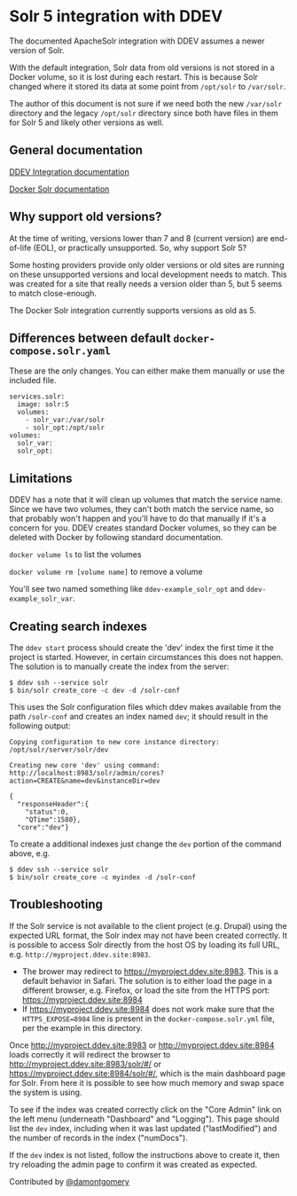 # Solr 5 integration with DDEV

The documented ApacheSolr integration with DDEV assumes a newer version of Solr.

With the default integration, Solr data from old versions is not stored in a Docker volume, so it is lost during each restart. This is because Solr changed where it stored its data at some point from `/opt/solr` to `/var/solr`.

The author of this document is not sure if we need both the new `/var/solr` directory and the legacy `/opt/solr` directory since both have files in them for Solr 5 and likely other versions as well.

## General documentation

[DDEV Integration documentation](https://ddev.readthedocs.io/en/stable/users/extend/additional-services/#apache-solr)

[Docker Solr documentation](https://hub.docker.com/_/solr/)

## Why support old versions?

At the time of writing, versions lower than 7 and 8 (current version) are end-of-life (EOL), or practically unsupported. So, why support Solr 5?

Some hosting providers provide only older versions or old sites are running on these unsupported versions and local development needs to match. This was created for a site that really needs a version older than 5, but 5 seems to match close-enough.

The Docker Solr integration currently supports versions as old as 5.

## Differences between default `docker-compose.solr.yaml`

These are the only changes. You can either make them manually or use the included file.

```
services.solr:
  image: solr:5
  volumes:
    - solr_var:/var/solr
    - solr_opt:/opt/solr
volumes:
  solr_var:
  solr_opt:
```

## Limitations

DDEV has a note that it will clean up volumes that match the service name. Since we have two volumes, they can't both match the service name, so that probably won't happen and you'll have to do that manually if it's a concern for you. DDEV creates standard Docker volumes, so they can be deleted with Docker by following standard documentation.

`docker volume ls` to list the volumes

`docker volume rm [volume name]` to remove a volume

You'll see two named something like `ddev-example_solr_opt` and `ddev-example_solr_var`.

## Creating search indexes

The `ddev start` process should create the 'dev' index the first time it the
project is started. However, in certain circumstances this does not happen.
The solution is to manually create the index from the server:

    $ ddev ssh --service solr
    $ bin/solr create_core -c dev -d /solr-conf

This uses the Solr configuration files which ddev makes available from the path `/solr-conf` and creates an index named `dev`; it should result in the following output:

    Copying configuration to new core instance directory:
    /opt/solr/server/solr/dev
    
    Creating new core 'dev' using command:
    http://localhost:8983/solr/admin/cores?action=CREATE&name=dev&instanceDir=dev
    
    {
      "responseHeader":{
        "status":0,
        "QTime":1580},
      "core":"dev"}

To create a additional indexes just change the `dev` portion of the command
above, e.g.

    $ ddev ssh --service solr
    $ bin/solr create_core -c myindex -d /solr-conf

## Troubleshooting

If the Solr service is not available to the client project (e.g. Drupal) using
the expected URL format, the Solr index may not have been created correctly. It
is possible to access Solr directly from the host OS by loading its full URL,
e.g. `http://myproject.ddev.site:8983`.

* The brower may redirect to https://myproject.ddev.site:8983. This is a
  default behavior in Safari. The solution is to either load the page in a
  different browser, e.g. Firefox, or load the site from the HTTPS port:
  https://myproject.ddev.site:8984
* If https://myproject.ddev.site:8984 does not work make sure that the
  `HTTPS_EXPOSE=8984` line is present in the `docker-compose.solr.yml` file,
  per the example in this directory.

Once http://myproject.ddev.site:8983 or http://myproject.ddev.site:8984 loads
correctly it will redirect the browser to
http://myproject.ddev.site:8983/solr/#/ or
https://myproject.ddev.site:8984/solr/#/, which is the main dashboard page for
Solr. From here it is possible to see how much memory and swap space the system
is using.

To see if the index was created correctly click on the "Core Admin" link on the
left menu (underneath "Dashboard" and "Logging"). This page should list the
`dev` index, including when it was last updated ("lastModified") and the number
of records in the index ("numDocs").

If the `dev` index is not listed, follow the instructions above to create it,
then try reloading the admin page to confirm it was created as expected.

Contributed by [@damontgomery](https://github.com/damontgomery)
